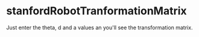 # stanfordRobotTranformationMatrix
Just enter the theta, d and a values an you'll see the transformation matrix.
